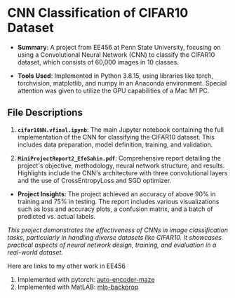 # CNN Classification of CIFAR10 Dataset

- **Summary**: A project from EE456 at Penn State University, focusing on using a Convolutional Neural Network (CNN) to classify the CIFAR10 dataset, which consists of 60,000 images in 10 classes.

- **Tools Used**: Implemented in Python 3.8.15, using libraries like torch, torchvision, matplotlib, and numpy in an Anaconda environment. Special attention was given to utilize the GPU capabilities of a Mac M1 PC.

## File Descriptions

1. **`cifar10NN.vfinal.ipynb`**: The main Jupyter notebook containing the full implementation of the CNN for classifying the CIFAR10 dataset. This includes data preparation, model definition, training, and validation.

2. **`MiniProjectReport2_EfeSahin.pdf`**: Comprehensive report detailing the project's objective, methodology, neural network structure, and results. Highlights include the CNN's architecture with three convolutional layers and the use of CrossEntropyLoss and SGD optimizer.

- **Project Insights**: The project achieved an accuracy of above 90% in training and 75% in testing. The report includes various visualizations such as loss and accuracy plots, a confusion matrix, and a batch of predicted vs. actual labels.

_This project demonstrates the effectiveness of CNNs in image classification tasks, particularly in handling diverse datasets like CIFAR10. It showcases practical aspects of neural network design, training, and evaluation in a real-world dataset._

Here are links to my other work in EE456
1. Implemented with pytorch: [auto-encoder-maze](https://github.com/Efesasa0/auto-encoder-maze.git)
2. Implemented with MatLAB: [mlp-backprop](https://github.com/Efesasa0/mlp-backprop-two-moons.git)
